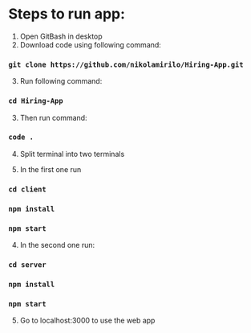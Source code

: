 # Steps to run app:

1. Open GitBash in desktop
2. Download code using following command:

### `git clone https://github.com/nikolamirilo/Hiring-App.git`

3. Run following command:

### `cd Hiring-App`

3. Then run command:

### `code .`

4. Split terminal into two terminals

5. In the first one run

### `cd client`

### `npm install`

### `npm start`

4. In the second one run:

### `cd server`

### `npm install`

### `npm start`

5. Go to localhost:3000 to use the web app
